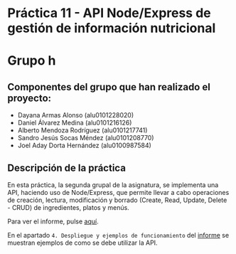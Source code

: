 # Práctica 11 - API Node/Express de gestión de información nutricional

# Grupo h

## Componentes del grupo que han realizado el proyecto:

* Dayana Armas Alonso (alu0101228020)
* Daniel Álvarez Medina (alu0101216126)
* Alberto Mendoza Rodríguez (alu0101217741)
* Sandro Jesús Socas Méndez (alu0101208770)
* Joel Aday Dorta Hernández (alu0100987584)

## Descripción de la práctica

En esta práctica, la segunda grupal de la asignatura, se implementa una API, haciendo uso de Node/Express, que permite llevar a cabo operaciones de creación, lectura, modificación y borrado (Create, Read, Update, Delete - CRUD) de ingredientes, platos y menús.

Para ver el informe, pulse [aquí](https://ull-esit-inf-dsi-2021.github.io/ull-esit-inf-dsi-20-21-prct11-menu-api-grupo-h/).

En el apartado `4. Despliegue y ejemplos de funcionamiento` del [informe](https://ull-esit-inf-dsi-2021.github.io/ull-esit-inf-dsi-20-21-prct11-menu-api-grupo-h/) se muestran ejemplos de como se debe utilizar la API.


